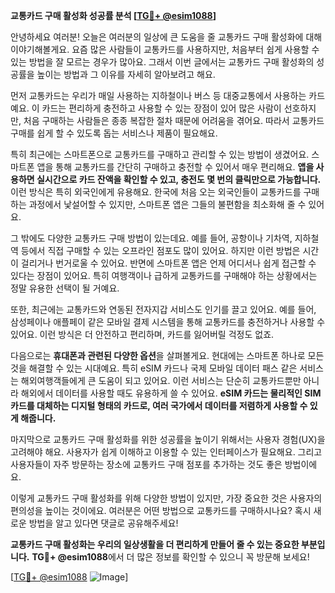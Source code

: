 **교통카드 구매 활성화 성공률 분석 [[TG💪+ @esim1088](https://t.me/s/esim1088)]**

안녕하세요 여러분! 오늘은 여러분의 일상에 큰 도움을 줄 교통카드 구매 활성화에 대해 이야기해볼게요. 요즘 많은 사람들이 교통카드를 사용하지만, 처음부터 쉽게 사용할 수 있는 방법을 잘 모르는 경우가 많아요. 그래서 이번 글에서는 교통카드 구매 활성화의 성공률을 높이는 방법과 그 이유를 자세히 알아보려고 해요.

먼저 교통카드는 우리가 매일 사용하는 지하철이나 버스 등 대중교통에서 사용하는 카드예요. 이 카드는 편리하게 충전하고 사용할 수 있는 장점이 있어 많은 사람이 선호하지만, 처음 구매하는 사람들은 종종 복잡한 절차 때문에 어려움을 겪어요. 따라서 교통카드 구매를 쉽게 할 수 있도록 돕는 서비스나 제품이 필요해요.

특히 최근에는 스마트폰으로 교통카드를 구매하고 관리할 수 있는 방법이 생겼어요. 스마트폰 앱을 통해 교통카드를 간단히 구매하고 충전할 수 있어서 매우 편리해요. **앱을 사용하면 실시간으로 카드 잔액을 확인할 수 있고, 충전도 몇 번의 클릭만으로 가능합니다.** 이런 방식은 특히 외국인에게 유용해요. 한국에 처음 오는 외국인들이 교통카드를 구매하는 과정에서 낯설어할 수 있지만, 스마트폰 앱은 그들의 불편함을 최소화해 줄 수 있어요.

그 밖에도 다양한 교통카드 구매 방법이 있는데요. 예를 들어, 공항이나 기차역, 지하철역 등에서 직접 구매할 수 있는 오프라인 점포도 많이 있어요. 하지만 이런 방법은 시간이 걸리거나 번거로울 수 있어요. 반면에 스마트폰 앱은 언제 어디서나 쉽게 접근할 수 있다는 장점이 있어요. 특히 여행객이나 급하게 교통카드를 구매해야 하는 상황에서는 정말 유용한 선택이 될 거예요.

또한, 최근에는 교통카드와 연동된 전자지갑 서비스도 인기를 끌고 있어요. 예를 들어, 삼성페이나 애플페이 같은 모바일 결제 시스템을 통해 교통카드를 충전하거나 사용할 수 있어요. 이런 방식은 더 안전하고 편리하며, 카드를 잃어버릴 걱정도 없죠.

다음으로는 **휴대폰과 관련된 다양한 옵션**을 살펴볼게요. 현대에는 스마트폰 하나로 모든 것을 해결할 수 있는 시대예요. 특히 eSIM 카드나 국제 모바일 데이터 패스 같은 서비스는 해외여행객들에게 큰 도움이 되고 있어요. 이런 서비스는 단순히 교통카드뿐만 아니라 해외에서 데이터를 사용할 때도 유용하게 쓸 수 있어요. **eSIM 카드는 물리적인 SIM 카드를 대체하는 디지털 형태의 카드로, 여러 국가에서 데이터를 저렴하게 사용할 수 있게 해줍니다.**

마지막으로 교통카드 구매 활성화를 위한 성공률을 높이기 위해서는 사용자 경험(UX)을 고려해야 해요. 사용자가 쉽게 이해하고 이용할 수 있는 인터페이스가 필요해요. 그리고 사용자들이 자주 방문하는 장소에 교통카드 구매 점포를 추가하는 것도 좋은 방법이에요.

이렇게 교통카드 구매 활성화를 위해 다양한 방법이 있지만, 가장 중요한 것은 사용자의 편의성을 높이는 것이에요. 여러분은 어떤 방법으로 교통카드를 구매하시나요? 혹시 새로운 방법을 알고 있다면 댓글로 공유해주세요!

**교통카드 구매 활성화는 우리의 일상생활을 더 편리하게 만들어 줄 수 있는 중요한 부분입니다.** **TG💪+ @esim1088**에서 더 많은 정보를 확인할 수 있으니 꼭 방문해 보세요!

[[TG💪+ @esim1088](https://t.me/s/esim1088) ![Image](https://i.postimg.cc/Y0z9fWf4/image.png)]